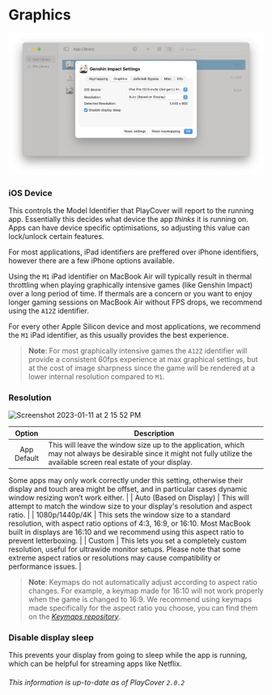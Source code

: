 # Graphics

![Graphics](../images/graphics_settings.png)

### iOS Device

This controls the Model Identifier that PlayCover will report to the running app. Essentially this decides what device the app *thinks* it is running on. Apps can have device specific optimisations, so adjusting this value can lock/unlock certain features.

For most applications, iPad identifiers are preffered over iPhone identifiers, however there are a few iPhone options available.

Using the `M1` iPad identifier on MacBook Air will typically result in thermal throttling when playing graphically intensive games (like Genshin Impact) over a long period of time. If thermals are a concern or you want to enjoy longer gaming sessions on MacBook Air without FPS drops, we recommend using the `A12Z` identifier.

For every other Apple Silicon device and most applications, we recommend the `M1` iPad identifier, as this usually provides the best experience.

>__Note__: For most graphically intensive games the `A12Z` identifier will provide a consistent 60fps experience at max graphical settings, but at the cost of image sharpness since the game will be rendered at a lower internal resolution compared to `M1`.

### Resolution

<img width="295" alt="Screenshot 2023-01-11 at 2 15 52 PM" src="https://user-images.githubusercontent.com/78054566/211922033-9d0e49ac-05d5-47d5-b9db-475c8288d558.png">

| Option | Description |
| :-----------: | ------------- |
| App Default  | This will leave the window size up to the application, which may not always be desirable since it might not fully utilize the available screen real estate of your display.

Some apps may only work correctly under this setting, otherwise their display and touch area might be offset, and in particular cases dynamic window resizing won’t work either. |
| Auto (Based on Display) | This will attempt to match the window size to your display's resolution and aspect ratio. |
| 1080p/1440p/4K | This sets the window size to a standard resolution, with aspect ratio options of 4:3, 16:9, or 16:10. Most MacBook built in displays are 16:10 and we recommend using this aspect ratio to prevent letterboxing. |
| Custom | This lets you set a completely custom resolution, useful for ultrawide monitor setups. Please note that some extreme aspect ratios or resolutions may cause compatibility or performance issues. |

>__Note__: Keymaps do not automatically adjust according to aspect ratio changes. For example, a keymap made for 16:10 will not work properly when the game is changed to 16:9. We recommend using keymaps made specifically for the aspect ratio you choose, you can find them on the [_Keymaps repository_](https://github.com/PlayCover/keymaps/tree/master/keymapping).

### Disable display sleep

This prevents your display from going to sleep while the app is running, which can be helpful for streaming apps like Netflix.

###### This information is up-to-date as of PlayCover `2.0.2`
